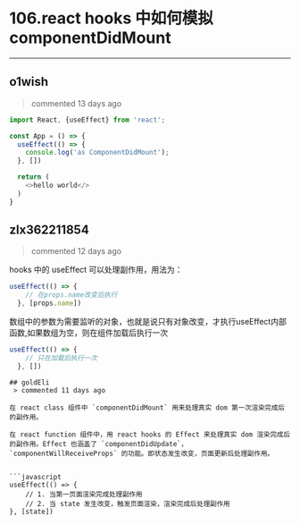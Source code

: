 
 # 106.react hooks 中如何模拟 componentDidMount 
  
 ***
## o1wish 
 > commented 13 days ago 


```javascript
import React, {useEffect} from 'react';

const App = () => {
  useEffect(() => {
    console.log('as ComponentDidMount');
  }, [])

  return (
    <>hello world</>
  )
}

```
## zlx362211854 
 > commented 12 days ago 

hooks 中的 useEffect 可以处理副作用，用法为：

```js
useEffect(() => {
    // 在props.name改变后执行
  }, [props.name])

```
数组中的参数为需要监听的对象，也就是说只有对象改变，才执行useEffect内部函数,如果数组为空，则在组件加载后执行一次

```js
useEffect(() => {
    // 只在加载后执行一次
  }, [])

```

```
## goldEli 
 > commented 11 days ago 

在 react class 组件中 `componentDidMount` 用来处理真实 dom 第一次渲染完成后的副作用。

在 react function 组件中，用 react hooks 的 Effect 来处理真实 dom 渲染完成后的副作用。Effect 也涵盖了 `componentDidUpdate`，`componentWillReceiveProps` 的功能。即状态发生改变，页面更新后处理副作用。


```javascript
useEffect(() => {
    // 1. 当第一页面渲染完成处理副作用
    // 2. 当 state 发生改变，触发页面渲染，渲染完成后处理副作用
}, [state])

```